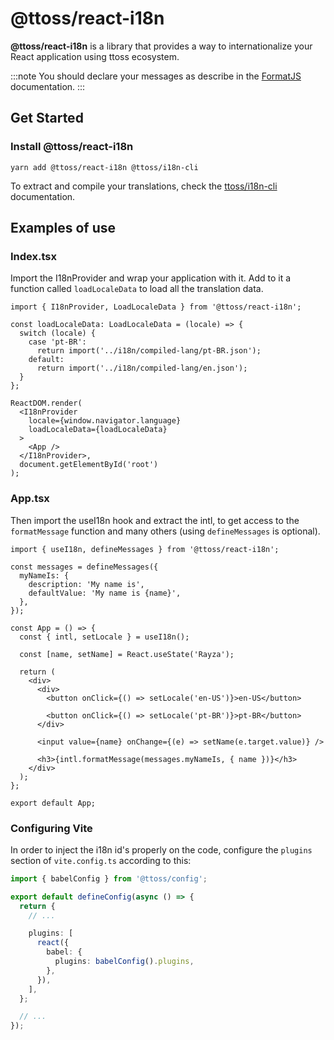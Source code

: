 # @ttoss/react-i18n

**@ttoss/react-i18n** is a library that provides a way to internationalize your React application using ttoss ecosystem.

:::note
You should declare your messages as describe in the [FormatJS](https://formatjs.io/docs/getting-started/message-declaration) documentation.
:::

## Get Started

### Install @ttoss/react-i18n

```shell
yarn add @ttoss/react-i18n @ttoss/i18n-cli
```

To extract and compile your translations, check the [ttoss/i18n-cli](https://ttoss.dev/docs/modules/packages/i18n-cli/) documentation.

## Examples of use

### Index.tsx

Import the I18nProvider and wrap your application with it. Add to it a function called `loadLocaleData` to load all the translation data.

```tsx title="src/index.tsx"
import { I18nProvider, LoadLocaleData } from '@ttoss/react-i18n';

const loadLocaleData: LoadLocaleData = (locale) => {
  switch (locale) {
    case 'pt-BR':
      return import('../i18n/compiled-lang/pt-BR.json');
    default:
      return import('../i18n/compiled-lang/en.json');
  }
};

ReactDOM.render(
  <I18nProvider
    locale={window.navigator.language}
    loadLocaleData={loadLocaleData}
  >
    <App />
  </I18nProvider>,
  document.getElementById('root')
);
```

### App.tsx

Then import the useI18n hook and extract the intl, to get access to the `formatMessage` function and many others (using `defineMessages` is optional).

```tsx title="src/App.tsx"
import { useI18n, defineMessages } from '@ttoss/react-i18n';

const messages = defineMessages({
  myNameIs: {
    description: 'My name is',
    defaultValue: 'My name is {name}',
  },
});

const App = () => {
  const { intl, setLocale } = useI18n();

  const [name, setName] = React.useState('Rayza');

  return (
    <div>
      <div>
        <button onClick={() => setLocale('en-US')}>en-US</button>

        <button onClick={() => setLocale('pt-BR')}>pt-BR</button>
      </div>

      <input value={name} onChange={(e) => setName(e.target.value)} />

      <h3>{intl.formatMessage(messages.myNameIs, { name })}</h3>
    </div>
  );
};

export default App;
```

### Configuring Vite

In order to inject the i18n id's properly on the code, configure the `plugins` section of `vite.config.ts` according to this:

```ts
import { babelConfig } from '@ttoss/config';

export default defineConfig(async () => {
  return {
    // ...

    plugins: [
      react({
        babel: {
          plugins: babelConfig().plugins,
        },
      }),
    ],
  };

  // ...
});
```

